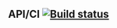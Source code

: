 ## API/CI [![Build status](https://ci.appveyor.com/api/projects/status/1dynbkhot2an58ux?svg=true)](https://ci.appveyor.com/project/diananaum/api-ci)
